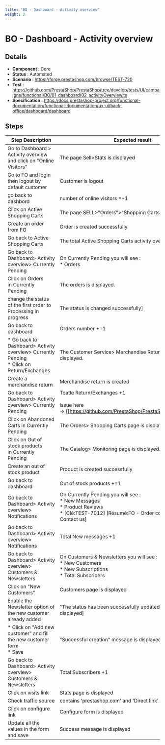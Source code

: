 ```yaml
---
title: "BO - Dashboard - Activity overview"
weight: 2
---
```


# BO - Dashboard - Activity overview
## Details
* **Component** : Core
* **Status** : Automated
* **Scenario** : https://forge.prestashop.com/browse/TEST-720
* **Test** : https://github.com/PrestaShop/PrestaShop/tree/develop/tests/UI/campaigns/functional/BO/01_dashboard/02_activityOverview.ts
* **Specification** : https://docs.prestashop-project.org/functional-documentation/functional-documentation/ux-ui/back-office/dashboard/dashboard

## Steps
| Step Description | Expected result |
| ----- | ----- |
| Go to Dashboard > Activity overview and click on "Online Visitors" | The page Sell>Stats is displayed |
| Go to FO and login then logout by default customer | Customer is logout |
| go back to dashbord | number of online visitors =+1 |
| Click on Active Shopping Carts | The page SELL>"Orders">"Shopping Carts" is displayed. |
| Create an order from FO | Order is created successfully |
| Go back to Active Shopping Carts | The total Active Shopping Carts activity overview +1 |
| Go back to Dashboard> Activity overview> Currently Pending | On Currently Pending you will see :<br> * Orders|Return<br> * Exchanges<br> * Abandoned Carts<br> * Out of Stock Products |
| Click on Orders in Currently Pending | The orders is displayed. |
| change the status of the first order to Processing in progress | The status is changed successfully] |
| Go back to dashboard | Orders number +=1 |
| * Go back to Dashboard> Activity overview> Currently Pending<br> * Click on Return/Exchanges | The Customer Service> Merchandise Returns page is displayed. |
| Create a marchandise return | Merchandise return is created |
| Go back to Dashboard> Activity overview> Currently Pending | Toatle Return/Exchanges +1<br><br>issue here => [[https://github.com/PrestaShop/PrestaShop/issues/34321] |
| Click on Abandoned Carts in Currently Pending | The Orders> Shopping Carts page is displayed. |
| Click on Out of stock products in Currently Pending | The Catalog> Monitoring page is displayed. |
| Create an out of stock product | Product is created successfully |
| Go back to dashboard | Out of stock products +=1 |
| Go back to Dashboard> Activity overview> Notifications | On Currently Pending you will see :<br> * New Messages<br> * Product Reviews<br> * [Clé:TEST-7012] [Résumé:FO - Order confirmation - Contact us] |
| Go back to Dashboard> Activity overview> Notifications | Total New messages +1 |
| Go back to Dashboard> Activity overview> Customers & Newsletters | On Customers & Newsletters you will see :<br> * New Customers<br> * New Subscriptions<br> * Total Subscribers |
| Click on "New Customers" | Customers page is displayed |
| Enable the Newsletter option of the new customer already added | "The status has been successfully updated" message is displayed] |
| * Click on "Add new customer" and fill the new customer form<br> * Save | "Successful creation" message is displayed |
| Go back to Dashboard> Activity overview> Customers & Newsletters | Total Subscribers +1 |
| Click on visits link | Stats page is displayed |
| Check traffic source | contains 'prestashop.com' and 'Direct link' |
| Click on configure link | Configure form is displayed |
| Update all the values in the form and save | Success message is displayed |
